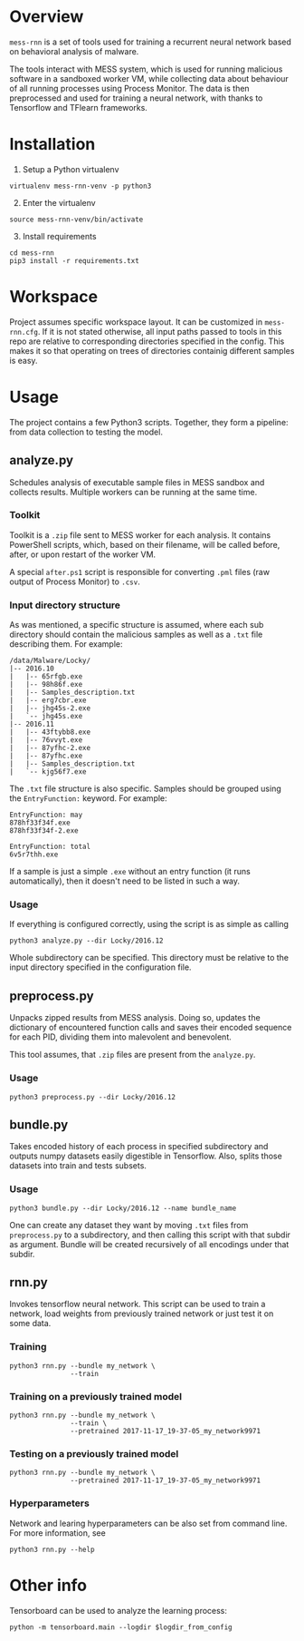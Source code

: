 # Overview

`mess-rnn` is a set of tools used for training a recurrent neural network based
on behavioral analysis of malware.

The tools interact with MESS system, which is used for running malicious
software in a sandboxed worker VM, while collecting data about behaviour of all
running processes using Process Monitor. The data is then preprocessed and used
for training a neural network, with thanks to Tensorflow and TFlearn frameworks. 

# Installation

1. Setup a Python virtualenv
```
virtualenv mess-rnn-venv -p python3
```

2. Enter the virtualenv
```
source mess-rnn-venv/bin/activate
```

3. Install requirements
```
cd mess-rnn
pip3 install -r requirements.txt
```

# Workspace

Project assumes specific workspace layout. It can be customized in
`mess-rnn.cfg`. If it is not stated otherwise, all input paths passed to tools in this repo are
relative to corresponding directories specified in the config. This makes it so that operating on trees of directories containig different
samples is easy.

# Usage

The project contains a few Python3 scripts. Together, they form a pipeline:
from data collection to testing the model. 


## analyze.py

Schedules analysis of executable sample files in MESS sandbox and
collects results. Multiple workers can be running at the same time.

### Toolkit

Toolkit is a `.zip` file sent to MESS worker for each analysis. It contains
PowerShell scripts, which, based on their filename, will be called before, 
after, or upon restart of the worker VM.

A special `after.ps1` script is responsible for converting `.pml` files (raw
output of Process Monitor) to `.csv`.

### Input directory structure

As was mentioned, a specific structure is assumed, where each sub directory
should contain the malicious samples as well as a `.txt` file describing them.
For example:
```
/data/Malware/Locky/
|-- 2016.10
|   |-- 65rfgb.exe
|   |-- 98h86f.exe
|   |-- Samples_description.txt
|   |-- erg7cbr.exe
|   |-- jhg45s-2.exe
|   `-- jhg45s.exe
|-- 2016.11
|   |-- 43ftybb8.exe
|   |-- 76vvyt.exe
|   |-- 87yfhc-2.exe
|   |-- 87yfhc.exe
|   |-- Samples_description.txt
|   `-- kjg56f7.exe
```

The `.txt` file structure is also specific. Samples should be grouped using the 
`EntryFunction:` keyword. For example:
```
EntryFunction: may
878hf33f34f.exe
878hf33f34f-2.exe

EntryFunction: total
6v5r7thh.exe
```

If a sample is just a simple `.exe` without an entry function (it runs 
automatically), then it doesn't need to be listed in such a way.

### Usage

If everything is configured correctly, using the script is as simple as calling
```
python3 analyze.py --dir Locky/2016.12
```

Whole subdirectory can be specified. This directory must be relative to the
input directory specified in the configuration file.

## preprocess.py

Unpacks zipped results from MESS analysis. Doing so, updates the dictionary
of encountered function calls and saves their encoded sequence for each
PID, dividing them into malevolent and benevolent.

This tool assumes, that `.zip` files are present from the `analyze.py`.

### Usage
```
python3 preprocess.py --dir Locky/2016.12
```

## bundle.py

Takes encoded history of each process in specified subdirectory and outputs
numpy datasets easily digestible in Tensorflow. Also, splits those datasets
into train and tests subsets.

### Usage
```
python3 bundle.py --dir Locky/2016.12 --name bundle_name
```

One can create any dataset they want by moving `.txt` files from `preprocess.py`
to a subdirectory, and then calling this script with that subdir as argument.
Bundle will be created recursively of all encodings under that subdir.

## rnn.py

Invokes tensorflow neural network. This script can be used to train a network,
load weights from previously trained network or just test it on some data.

### Training
```
python3 rnn.py --bundle my_network \
               --train
```

### Training on a previously trained model
```
python3 rnn.py --bundle my_network \
               --train \
               --pretrained 2017-11-17_19-37-05_my_network9971
```

### Testing on a previously trained model
```
python3 rnn.py --bundle my_network \
               --pretrained 2017-11-17_19-37-05_my_network9971
```

### Hyperparameters

Network and learing hyperparameters can be also set from command line.
For more information, see 
```
python3 rnn.py --help
```

# Other info

Tensorboard can be used to analyze the learning process:
```
python -m tensorboard.main --logdir $logdir_from_config
```
